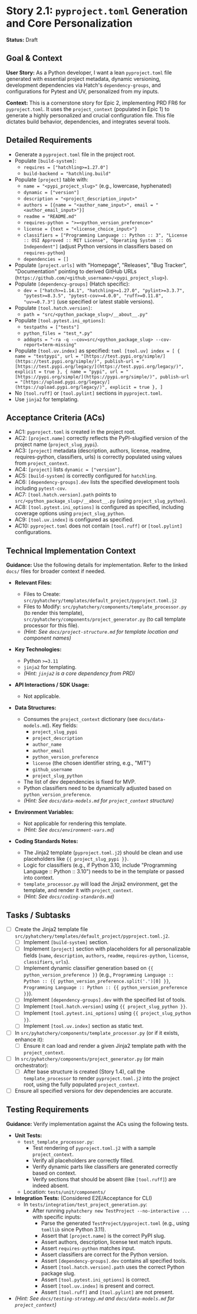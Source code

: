 # Story 2.1: `pyproject.toml` Generation and Core Personalization

**Status:** Draft

## Goal & Context

**User Story:** As a Python developer, I want a lean `pyproject.toml` file generated with essential project metadata, dynamic versioning, development dependencies via Hatch's `dependency-groups`, and configurations for Pytest and UV, personalized from my inputs.

**Context:** This is a cornerstone story for Epic 2, implementing PRD FR6 for `pyproject.toml`. It uses the `project_context` (populated in Epic 1) to generate a highly personalized and crucial configuration file. This file dictates build behavior, dependencies, and integrates several tools.

## Detailed Requirements

- Generate a `pyproject.toml` file in the project root.
- Populate `[build-system]`:
  - `requires = ["hatchling>=1.27.0"]`
  - `build-backend = "hatchling.build"`
- Populate `[project]` table with:
  - `name = "<pypi_project_slug>"` (e.g., lowercase, hyphenated)
  - `dynamic = ["version"]`
  - `description = "<project_description_input>"`
  - `authors = [{name = "<author_name_input>", email = "<author_email_input>"}]`
  - `readme = "README.md"`
  - `requires-python = ">=<python_version_preference>"`
  - `license = {text = "<license_choice_input>"}`
  - `classifiers = ["Programming Language :: Python :: 3", "License :: OSI Approved :: MIT License", "Operating System :: OS Independent"]` (adjust Python versions in classifiers based on `requires-python`)
  - `dependencies = []`
- Populate `[project.urls]` with "Homepage", "Releases", "Bug Tracker", "Documentation" pointing to derived GitHub URLs (`https://github.com/<github_username>/<pypi_project_slug>`).
- Populate `[dependency-groups]` (Hatch specific):
  - `dev = ["hatch>=1.14.1", "hatchling>=1.27.0", "pylint>=3.3.7", "pytest>=8.3.5", "pytest-cov>=4.0.0", "ruff>=0.11.8", "uv>=0.7.3"]` (use specified or latest stable versions).
- Populate `[tool.hatch.version]`:
  - `path = "src/<python_package_slug>/__about__.py"`
- Populate `[tool.pytest.ini_options]`:
  - `testpaths = ["tests"]`
  - `python_files = "test_*.py"`
  - `addopts = "-ra -q --cov=src/<python_package_slug> --cov-report=term-missing"`
- Populate `[tool.uv.index]` as specified:
      ```toml
      [tool.uv]
      index = [
        { name = "testpypi", url = "[https://test.pypi.org/simple/](https://test.pypi.org/simple/)", publish-url = "[https://test.pypi.org/legacy/](https://test.pypi.org/legacy/)", explicit = true },
        { name = "pypi", url = "[https://pypi.org/simple/](https://pypi.org/simple/)", publish-url = "[https://upload.pypi.org/legacy/](https://upload.pypi.org/legacy/)", explicit = true },
      ]
      ```
- No `[tool.ruff]` or `[tool.pylint]` sections in `pyproject.toml`.
- Use `jinja2` for templating.

## Acceptance Criteria (ACs)

- AC1: `pyproject.toml` is created in the project root.
- AC2: `[project.name]` correctly reflects the PyPI-slugified version of the project name (`project_slug_pypi`).
- AC3: `[project]` metadata (description, authors, license, readme, requires-python, classifiers, urls) is correctly populated using values from `project_context`.
- AC4: `[project]` lists `dynamic = ["version"]`.
- AC5: `[build-system]` is correctly configured for `hatchling`.
- AC6: `[dependency-groups].dev` lists the specified development tools including `pytest-cov`.
- AC7: `[tool.hatch.version].path` points to `src/<python_package_slug>/__about__.py` (using `project_slug_python`).
- AC8: `[tool.pytest.ini_options]` is configured as specified, including coverage options using `project_slug_python`.
- AC9: `[tool.uv.index]` is configured as specified.
- AC10: `pyproject.toml` does not contain `[tool.ruff]` or `[tool.pylint]` configurations.

## Technical Implementation Context

**Guidance:** Use the following details for implementation. Refer to the linked `docs/` files for broader context if needed.

- **Relevant Files:**
  - Files to Create: `src/pyhatchery/templates/default_project/pyproject.toml.j2`
  - Files to Modify: `src/pyhatchery/components/template_processor.py` (to render this template), `src/pyhatchery/components/project_generator.py` (to call template processor for this file).
  - _(Hint: See `docs/project-structure.md` for template location and component names)_

- **Key Technologies:**
  - Python `>=3.11`
  - `jinja2` for templating.
  - _(Hint: `jinja2` is a core dependency from PRD)_

- **API Interactions / SDK Usage:**
  - Not applicable.

- **Data Structures:**
  - Consumes the `project_context` dictionary (see `docs/data-models.md`). Key fields:
    - `project_slug_pypi`
    - `project_description`
    - `author_name`
    - `author_email`
    - `python_version_preference`
    - `license` (the chosen identifier string, e.g., "MIT")
    - `github_username`
    - `project_slug_python`
  - The list of dev dependencies is fixed for MVP.
  - Python classifiers need to be dynamically adjusted based on `python_version_preference`.
  - _(Hint: See `docs/data-models.md` for `project_context` structure)_

- **Environment Variables:**
  - Not applicable for rendering this template.
  - _(Hint: See `docs/environment-vars.md`)_

- **Coding Standards Notes:**
  - The Jinja2 template (`pyproject.toml.j2`) should be clean and use placeholders like `{{ project_slug_pypi }}`.
  - Logic for classifiers (e.g., if Python 3.10, include "Programming Language :: Python :: 3.10") needs to be in the template or passed into context.
  - `template_processor.py` will load the Jinja2 environment, get the template, and render it with `project_context`.
  - _(Hint: See `docs/coding-standards.md`)_

## Tasks / Subtasks

- [ ] Create the Jinja2 template file `src/pyhatchery/templates/default_project/pyproject.toml.j2`.
  - [ ] Implement `[build-system]` section.
  - [ ] Implement `[project]` section with placeholders for all personalizable fields (`name`, `description`, `authors`, `readme`, `requires-python`, `license`, `classifiers`, `urls`).
  - [ ] Implement dynamic classifier generation based on `{{ python_version_preference }}` (e.g., `Programming Language :: Python :: {{ python_version_preference.split('.')[0] }}`, `Programming Language :: Python :: {{ python_version_preference }}`).
  - [ ] Implement `[dependency-groups].dev` with the specified list of tools.
  - [ ] Implement `[tool.hatch.version]` using `{{ project_slug_python }}`.
  - [ ] Implement `[tool.pytest.ini_options]` using `{{ project_slug_python }}`.
  - [ ] Implement `[tool.uv.index]` section as static text.
- [ ] In `src/pyhatchery/components/template_processor.py` (or if it exists, enhance it):
  - [ ] Ensure it can load and render a given Jinja2 template path with the `project_context`.
- [ ] In `src/pyhatchery/components/project_generator.py` (or main orchestrator):
  - [ ] After base structure is created (Story 1.4), call the `template_processor` to render `pyproject.toml.j2` into the project root, using the fully populated `project_context`.
- [ ] Ensure all specified versions for dev dependencies are accurate.

## Testing Requirements

**Guidance:** Verify implementation against the ACs using the following tests.

- **Unit Tests:**
  - `test_template_processor.py`:
    - Test rendering of `pyproject.toml.j2` with a sample `project_context`.
    - Verify all placeholders are correctly filled.
    - Verify dynamic parts like classifiers are generated correctly based on context.
    - Verify sections that should be absent (like `[tool.ruff]`) are indeed absent.
  - Location: `tests/unit/components/`
- **Integration Tests:** (Considered E2E/Acceptance for CLI)
  - In `tests/integration/test_project_generation.py`:
    - After running `pyhatchery new TestProject --no-interactive ...` with specific inputs:
      - Parse the generated `TestProject/pyproject.toml` (e.g., using `tomllib` since Python 3.11).
      - Assert that `[project.name]` is the correct PyPI slug.
      - Assert authors, description, license text match inputs.
      - Assert `requires-python` matches input.
      - Assert classifiers are correct for the Python version.
      - Assert `[dependency-groups].dev` contains all specified tools.
      - Assert `[tool.hatch.version].path` uses the correct Python package slug.
      - Assert `[tool.pytest.ini_options]` is correct.
      - Assert `[tool.uv.index]` is present and correct.
      - Assert `[tool.ruff]` and `[tool.pylint]` are not present.
- _(Hint: See `docs/testing-strategy.md` and `docs/data-models.md` for `project_context`)_
